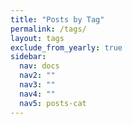 ```yaml
---
title: "Posts by Tag"
permalink: /tags/
layout: tags
exclude_from_yearly: true
sidebar:
  nav: docs 
  nav2: ""
  nav3: ""
  nav4: ""
  nav5: posts-cat
---
```

